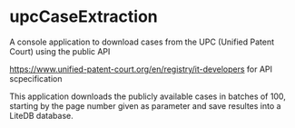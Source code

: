 # upcCaseExtraction
A console application to download cases from the UPC (Unified Patent Court) using the public API

https://www.unified-patent-court.org/en/registry/it-developers for API scpecification

This application downloads the publicly available cases in batches of 100, starting by the page number given as parameter and save resultes into a LiteDB database.
